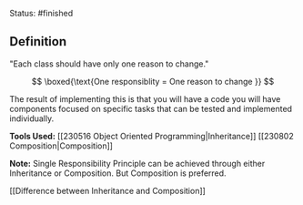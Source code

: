 Status: #finished 
## Definition
"Each class should have only one reason to change."

$$
\boxed{\text{One responsiblity = One reason to change }}
$$

The result of implementing this is that you will have a code you will have components focused on specific tasks that can be tested and implemented individually. 

**Tools Used:** [[230516 Object Oriented Programming|Inheritance]] [[230802 Composition|Composition]]

**Note:** Single Responsibility Principle can be achieved through either Inheritance or Composition. But Composition is preferred. 

[[Difference between Inheritance and Composition]]
